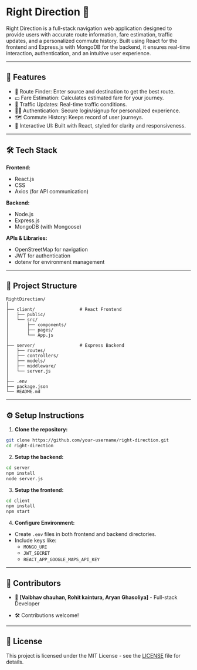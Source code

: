 
# Right Direction 🧭

Right Direction is a full-stack navigation web application designed to provide users with accurate route information, fare estimation, traffic updates, and a personalized commute history. Built using React for the frontend and Express.js with MongoDB for the backend, it ensures real-time interaction, authentication, and an intuitive user experience.

---

## 🔧 Features

- 🚀 Route Finder: Enter source and destination to get the best route.
- 💵 Fare Estimation: Calculates estimated fare for your journey.
- 🚦 Traffic Updates: Real-time traffic conditions.
- 🧑‍💼 Authentication: Secure login/signup for personalized experience.
- 🗺️ Commute History: Keeps record of user journeys.
- 🎨 Interactive UI: Built with React, styled for clarity and responsiveness.

---

## 🛠️ Tech Stack

**Frontend:**
- React.js
- CSS 
- Axios (for API communication)

**Backend:**
- Node.js
- Express.js
- MongoDB (with Mongoose)

**APIs & Libraries:**
- OpenStreetMap for navigation
- JWT for authentication
- dotenv for environment management

---

## 📁 Project Structure

```
RightDirection/
│
├── client/                 # React Frontend
│   ├── public/
│   └── src/
│       ├── components/
│       ├── pages/
│       └── App.js
│
├── server/                 # Express Backend
│   ├── routes/
│   ├── controllers/
│   ├── models/
│   ├── middleware/
│   └── server.js
│
├── .env
├── package.json
└── README.md
```

---

## ⚙️ Setup Instructions

1. **Clone the repository:**

```bash
git clone https://github.com/your-username/right-direction.git
cd right-direction
```

2. **Setup the backend:**

```bash
cd server
npm install
node server.js
```

3. **Setup the frontend:**

```bash
cd client
npm install
npm start
```

4. **Configure Environment:**
- Create `.env` files in both frontend and backend directories.
- Include keys like:
  - `MONGO_URI`
  - `JWT_SECRET`
  - `REACT_APP_GOOGLE_MAPS_API_KEY`

---

## 📌 Contributors

- 👤 **[Vaibhav chauhan, Rohit kaintura, Aryan Ghasoliya]** - Full-stack Developer  
 
- 🛠️ Contributions welcome!

---

## 📄 License

This project is licensed under the MIT License - see the [LICENSE](LICENSE) file for details.
